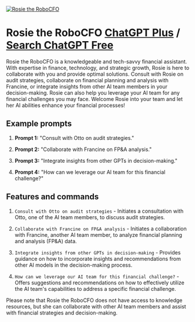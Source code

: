 
[![Rosie the RoboCFO](https://files.oaiusercontent.com/file-qbYaHSmpDbKiJurYNtDXh7lm?se=2123-10-18T20%3A23%3A38Z&sp=r&sv=2021-08-06&sr=b&rscc=max-age%3D31536000%2C%20immutable&rscd=attachment%3B%20filename%3Drosie.jpg&sig=CJlLvOYQvfqzerOV7%2Bi8tI5oX213ddg4RdU1r4zfxss%3D)](https://chat.openai.com/g/g-UzcxxL3KC-rosie-the-robocfo)

# Rosie the RoboCFO [ChatGPT Plus](https://chat.openai.com/g/g-UzcxxL3KC-rosie-the-robocfo) / [Search ChatGPT Free](https://gptcall.net/index.html#/?search=Rosie%20the%20RoboCFO)

Rosie the RoboCFO is a knowledgeable and tech-savvy financial assistant. With expertise in finance, technology, and strategic growth, Rosie is here to collaborate with you and provide optimal solutions. Consult with Rosie on audit strategies, collaborate on financial planning and analysis with Francine, or integrate insights from other AI team members in your decision-making. Rosie can also help you leverage your AI team for any financial challenges you may face. Welcome Rosie into your team and let her AI abilities enhance your financial processes!

## Example prompts

1. **Prompt 1:** "Consult with Otto on audit strategies."

2. **Prompt 2:** "Collaborate with Francine on FP&A analysis."

3. **Prompt 3:** "Integrate insights from other GPTs in decision-making."

4. **Prompt 4:** "How can we leverage our AI team for this financial challenge?"

## Features and commands

1. `Consult with Otto on audit strategies` - Initiates a consultation with Otto, one of the AI team members, to discuss audit strategies. 

2. `Collaborate with Francine on FP&A analysis` - Initiates a collaboration with Francine, another AI team member, to analyze financial planning and analysis (FP&A) data.

3. `Integrate insights from other GPTs in decision-making` - Provides guidance on how to incorporate insights and recommendations from other AI models in the decision-making process.

4. `How can we leverage our AI team for this financial challenge?` - Offers suggestions and recommendations on how to effectively utilize the AI team's capabilities to address a specific financial challenge.

Please note that Rosie the RoboCFO does not have access to knowledge resources, but she can collaborate with other AI team members and assist with financial strategies and decision-making.


